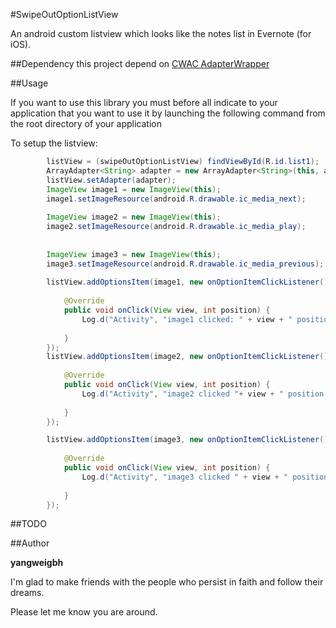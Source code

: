 #SwipeOutOptionListView

An android custom listview which looks like the notes list in Evernote (for iOS).


##Dependency
this project depend on [CWAC AdapterWrapper](https://github.com/yangweigbh/cwac-adapter)


##Usage

If you want to use this library you must before all indicate to your application
that you want to use it by launching the following command from the root
directory of your application


To setup the listview:

``` java
		listView = (swipeOutOptionListView) findViewById(R.id.list1);
		ArrayAdapter<String> adapter = new ArrayAdapter<String>(this, android.R.layout.simple_list_item_1, android.R.id.text1, Cheeses.sCheeseStrings);
		listView.setAdapter(adapter);
		ImageView image1 = new ImageView(this);
		image1.setImageResource(android.R.drawable.ic_media_next);
		
		ImageView image2 = new ImageView(this);
		image2.setImageResource(android.R.drawable.ic_media_play);
		
		
		ImageView image3 = new ImageView(this);
		image3.setImageResource(android.R.drawable.ic_media_previous);
		
		listView.addOptionsItem(image1, new onOptionItemClickListener() {
			
			@Override
			public void onClick(View view, int position) {
				Log.d("Activity", "image1 clicked: " + view + " position: " + position);
				
			}
		});
		listView.addOptionsItem(image2, new onOptionItemClickListener() {
			
			@Override
			public void onClick(View view, int position) {
				Log.d("Activity", "image2 clicked "+ view + " position: " + position);
				
			}
		});

		listView.addOptionsItem(image3, new onOptionItemClickListener() {
			
			@Override
			public void onClick(View view, int position) {
				Log.d("Activity", "image3 clicked " + view + " position: " + position);
				
			}
		});
```


##TODO



##Author

**yangweigbh**

I'm glad to make friends with the people who persist in faith and follow their dreams.

Please let me know you are around.






